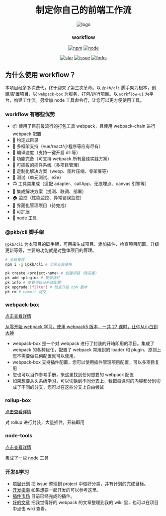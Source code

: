 <div align="center">

# 制定你自己的前端工作流

![logo](public/asset/logo-mini2.png)

### <strong>workflow</strong>

[![npm][npm]][github-url]
[![node][node]][node-url]

[![star][star]][github-url]
[![issue][issue]][issue-url]
[![forks][forks]][github-url]

<!-- [![downloads][downloads]][npm-url] -->

</div>

## 为什么使用 workflow？

本项目经多多次迭代，终于迎来了第三次革命。以 `@pkb/cli` 脚手架为根本，创建/配置项目，以 `webpack-box` 为服务，打包/运行项目。以 `workflow-ui` 为平台，构建工作流。另增加 node 工具命令行，让您可以更方便使用工具。

### workflow 有哪些优势

- 📦 使用了目前最流行的打包工具 webpack，且使用 webpack-chain 进行 webpack 配置
- 🏈 约定式目录
- 🍁 多框架支持（vue/react/小程序等应有尽有）
- 💈 编译速度（支持一键开启 dll 等）
- 🚄 功能完备（可支持 webpack 所有最佳实践方案）
- 🎉 可插拔的插件系统（多项目管理）
- 🚀 定制化解决方案（webp、图片压缩、骨架屏等）
- 🧪 测试（单元测试、e2e）
- 📺 工具类集成（适配 adapter、callApp、无痕埋点、canvas 引擎等）
- 🔧 集成解决方案（提测、联调、部署）
- 🏠 监控（性能监控、异常错误监控）
- 🌴 界面化管理项目（待完成）
- 🍎 可扩展
- 🔧 node 工具

### @pkb/cli 脚手架

`@pkb/cli` 为本项目的脚手架，可用来生成项目、添加插件、检查项目配置、升级更新等等，主要的功能就是对整体项目的管理。

```bash
# 全局安装
npm i -g @pkb/cli # 全局安装使用

pk create <project-name> # 创建项目（待完善）
pk add <plugin> # 安装插件
pk info # 查看项目及系统配置
pk upgrade [filter] # 检查升级 npm 版本
pk cm # commit 提交
```

### webpack-box

[点击查看详情](./packages/webpack-box/README.md)

[从零开始 webpack 学习，使用 webpack5 版本，一共 27 课时，让你从小白到大神](./docs/webpack)

- webpack-box 是一个对 webpack 进行了封装的开箱即用的项目。集成了 webpack 的各种优化，配置了 webpack 常用到的 loader 和 plugin，原则上您不需要做任何配置就可以使用。
- webpack-box 支持插件配置，您可以使用插件管理项目配置，可以多项目复用
- 您也可以当作参考手册，来这里找到任何想要的 webpack 配置
- 如果想要从头系统学习，可以切换到不同分支上，我把每课时的内容都分别切成了不同的分支，您可以在这些分支上自由尝试

### rollup-box

[点击查看详情](./packages/rollup-box/README.md)

对 rollup 进行封装，大量插件，开箱即用

### node-tools

[点击查看详情](./packages/tools/README.md)

集成了一些 node 工具

### 开发&学习

- [项目计划] 把 issue 整理到 project 中做好分类，并有计划的完成目标。
- [开发指南] 如果想要一起开发的可以参考这里。
- [插件市场] 目前已经完成的插件。
- [好的文章] 把我觉得好的 webpack 的文章整理到我的 wiki 里，也可以在项目中点击 wiki 查看。

[项目计划]: https://github.com/luoxue-victor/webpack-box/projects/1
[开发指南]: ./docs/课时-25.md
[插件市场]: https://www.npmjs.com/search?q=%40pkb
[好的文章]: https://github.com/luoxue-victor/webpack-box/wiki
[npm-url]: https://www.npmjs.com/package/webpack-box
[issue-url]: https://github.com/luoxue-victor/webpack-box/issues
[node]: https://img.shields.io/node/v/webpack.svg
[node-url]: https://nodejs.org
[github-url]: https://github.com/luoxue-victor/webpack-box
[downloads]: https://img.shields.io/npm/dt/@pkb/webpack-box.svg?style=flat-square
[npm]: https://img.shields.io/npm/v/webpack.svg
[issue]: https://img.shields.io/github/issues/luoxue-victor/webpack-box
[forks]: https://img.shields.io/github/forks/luoxue-victor/webpack-box
[star]: https://img.shields.io/github/stars/luoxue-victor/webpack-box
